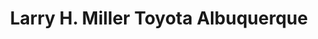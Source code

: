 ---
title: "Larry H. Miller Toyota Albuquerque"
url: /albuquerque/larry-h-miller-toyota-albuquerque/
shop: car
---